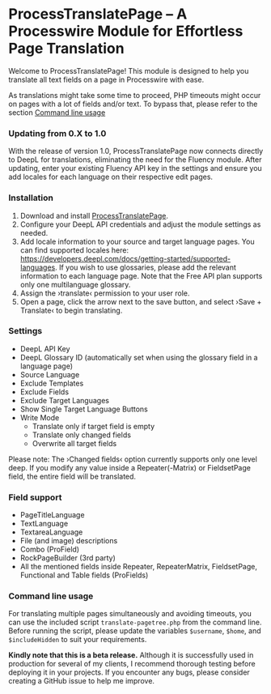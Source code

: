 # ProcessTranslatePage – A Processwire Module for Effortless Page Translation

Welcome to ProcessTranslatePage! This module is designed to help you translate all text fields on a page in Processwire with ease.

As translations might take some time to proceed, PHP timeouts might occur on pages with a lot of fields and/or text. To bypass that, please refer to the section [Command line usage](#command-line-usage)

### Updating from 0.X to 1.0

With the release of version 1.0, ProcessTranslatePage now connects directly to DeepL for translations, eliminating the need for the Fluency module. After updating, enter your existing Fluency API key in the settings and ensure you add locales for each language on their respective edit pages.

### Installation

1. Download and install [ProcessTranslatePage](https://github.com/robertweiss/ProcessTranslatePage).
2. Configure your DeepL API credentials and adjust the module settings as needed.
3. Add locale information to your source and target language pages. You can find supported locales here: https://developers.deepl.com/docs/getting-started/supported-languages. If you wish to use glossaries, please add the relevant information to each language page. Note that the Free API plan supports only one multilanguage glossary.
4. Assign the ›translate‹ permission to your user role.
5. Open a page, click the arrow next to the save button, and select ›Save + Translate‹ to begin translating.

### Settings

- DeepL API Key
- DeepL Glossary ID (automatically set when using the glossary field in a language page)
- Source Language
- Exclude Templates
- Exclude Fields
- Exclude Target Languages
- Show Single Target Language Buttons
- Write Mode
  - Translate only if target field is empty
  - Translate only changed fields
  - Overwrite all target fields

Please note: The ›Changed fields‹ option currently supports only one level deep. If you modify any value inside a Repeater(-Matrix) or FieldsetPage field, the entire field will be translated.

### Field support

- PageTitleLanguage
- TextLanguage
- TextareaLanguage
- File (and image) descriptions
- Combo (ProField)
- RockPageBuilder (3rd party)
- All the mentioned fields inside Repeater, RepeaterMatrix, FieldsetPage, Functional and Table fields (ProFields)

### Command line usage

For translating multiple pages simultaneously and avoiding timeouts, you can use the included script `translate-pagetree.php` from the command line. Before running the script, please update the variables `$username`, `$home`, and `$includeHidden` to suit your requirements.

**Kindly note that this is a beta release.** Although it is successfully used in production for several of my clients, I recommend thorough testing before deploying it in your projects. If you encounter any bugs, please consider creating a GitHub issue to help me improve.
